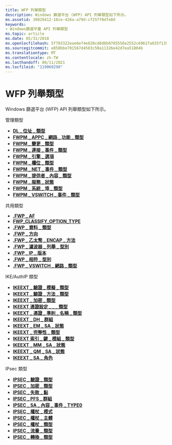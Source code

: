 ```yaml
---
title: WFP 列舉類型
description: Windows 篩選平台 (WFP) API 列舉類型如下所示。
ms.assetid: 39029412-18ce-426a-a79d-cf25ff0dfe0d
keywords:
- Windows篩選平臺 API 列舉類型
ms.topic: article
ms.date: 05/31/2018
ms.openlocfilehash: 5f703322eae6ef4e820cd8d8b0785556e2552c6961fa835f139e6fa150cf323f
ms.sourcegitcommit: e858bbe701567d4583c50a11326e42d7ea51804b
ms.translationtype: MT
ms.contentlocale: zh-TW
ms.lasthandoff: 08/11/2021
ms.locfileid: "119069298"
---
```

# <a name="wfp-enumerated-types"></a>WFP 列舉類型

Windows 篩選平台 (WFP) API 列舉類型如下所示。

管理類型

-   [**DL \_ 位址 \_ 類型**](/windows/win32/api/fwpmtypes/ne-fwpmtypes-dl_address_type)
-   [**FWPM \_ APPC \_ 網路 \_ 功能 \_ 類型**](/windows/desktop/api/Fwpmtypes/ne-fwpmtypes-fwpm_appc_network_capability_type)
-   [**FWPM \_ 變更 \_ 類型**](/windows/desktop/api/Fwpmtypes/ne-fwpmtypes-fwpm_change_type)
-   [**FWPM \_ 連接 \_ 事件 \_ 類型**](/windows/desktop/api/Fwpmtypes/ne-fwpmtypes-fwpm_connection_event_type)
-   [**FWPM \_ 引擎 \_ 選項**](/windows/desktop/api/Fwpmtypes/ne-fwpmtypes-fwpm_engine_option)
-   [**FWPM \_ 欄位 \_ 類型**](/windows/desktop/api/Fwpmtypes/ne-fwpmtypes-fwpm_field_type)
-   [**FWPM \_ NET \_ 事件 \_ 類型**](/windows/desktop/api/Fwpmtypes/ne-fwpmtypes-fwpm_net_event_type)
-   [**FWPM \_ 提供者 \_ 內容 \_ 類型**](/windows/desktop/api/Fwpmtypes/ne-fwpmtypes-fwpm_provider_context_type)
-   [**FWPM \_ 服務 \_ 狀態**](/windows/desktop/api/Fwpmtypes/ne-fwpmtypes-fwpm_service_state)
-   [**FWPM \_ 系統 \_ 埠 \_ 類型**](/windows/desktop/api/Fwpmtypes/ne-fwpmtypes-fwpm_system_port_type)
-   [**FWPM \_ VSWITCH \_ 事件 \_ 類型**](/windows/desktop/api/Fwpmtypes/ne-fwpmtypes-fwpm_vswitch_event_type)

共用類型

-   [**.FWP \_ AF**](/windows/win32/api/fwptypes/ne-fwptypes-fwp_af)
-   [**FWP_CLASSIFY_OPTION_TYPE**](/windows/win32/api/fwptypes/ne-fwptypes-fwp_classify_option_type)
-   [**.FWP \_ 資料 \_ 類型**](/windows/desktop/api/Fwptypes/ne-fwptypes-fwp_data_type)
-   [**.FWP \_ 方向**](/windows/desktop/api/Fwptypes/ne-fwptypes-fwp_direction)
-   [**.FWP \_ 乙太幣 \_ ENCAP \_ 方法**](/windows/win32/api/fwptypes/ne-fwptypes-fwp_ether_encap_method)
-   [**.FWP \_ 濾波器 \_ 列舉 \_ 型別**](/windows/desktop/api/Fwptypes/ne-fwptypes-fwp_filter_enum_type)
-   [**.FWP \_ IP \_ 版本**](/windows/desktop/api/Fwptypes/ne-fwptypes-fwp_ip_version)
-   [**.FWP \_ 相符 \_ 型別**](/windows/desktop/api/Fwptypes/ne-fwptypes-fwp_match_type)
-   [**.FWP \_ VSWITCH \_ 網路 \_ 類型**](/windows/win32/api/fwptypes/ne-fwptypes-fwp_vswitch_network_type)

IKE/AuthIP 類型

-   [**IKEEXT \_ 驗證 \_ 模擬 \_ 類型**](/windows/desktop/api/Iketypes/ne-iketypes-ikeext_authentication_impersonation_type)
-   [**IKEEXT \_ 驗證 \_ 方法 \_ 類型**](/windows/desktop/api/Iketypes/ne-iketypes-ikeext_authentication_method_type)
-   [**IKEEXT \_ 加密 \_ 類型**](/windows/desktop/api/Iketypes/ne-iketypes-ikeext_cipher_type)
-   [**IKEEXT 憑證設定 \_ \_ \_ 類型**](/windows/desktop/api/Iketypes/ne-iketypes-ikeext_cert_config_type)
-   [**IKEEXT \_ 憑證 \_ 準則 \_ 名稱 \_ 類型**](/windows/win32/api/iketypes/ne-iketypes-ikeext_cert_criteria_name_type)
-   [**IKEEXT \_ DH \_ 群組**](/windows/desktop/api/Iketypes/ne-iketypes-ikeext_dh_group)
-   [**IKEEXT \_ EM \_ SA \_ 狀態**](/windows/desktop/api/Iketypes/ne-iketypes-ikeext_em_sa_state)
-   [**IKEEXT \_ 完整性 \_ 類型**](/windows/desktop/api/Iketypes/ne-iketypes-ikeext_integrity_type)
-   [**IKEEXT 索引 \_ 鍵 \_ 模組 \_ 類型**](/windows/desktop/api/Iketypes/ne-iketypes-ikeext_key_module_type)
-   [**IKEEXT \_ MM \_ SA \_ 狀態**](/windows/desktop/api/Iketypes/ne-iketypes-ikeext_mm_sa_state)
-   [**IKEEXT \_ QM \_ SA \_ 狀態**](/windows/desktop/api/Iketypes/ne-iketypes-ikeext_qm_sa_state)
-   [**IKEEXT \_ SA \_ 角色**](/windows/desktop/api/Iketypes/ne-iketypes-ikeext_sa_role)

IPsec 類型

-   [**IPSEC \_ 驗證 \_ 類型**](/windows/desktop/api/Ipsectypes/ne-ipsectypes-ipsec_auth_type)
-   [**IPSEC \_ 加密 \_ 類型**](/windows/desktop/api/Ipsectypes/ne-ipsectypes-ipsec_cipher_type)
-   [**IPSEC \_ 失敗 \_ 點**](/windows/desktop/api/Ipsectypes/ne-ipsectypes-ipsec_failure_point)
-   [**IPSEC \_ PFS \_ 群組**](/windows/desktop/api/Ipsectypes/ne-ipsectypes-ipsec_pfs_group)
-   [**IPSEC \_ SA \_ 內容 \_ 事件 \_ TYPE0**](/windows/desktop/api/Ipsectypes/ne-ipsectypes-ipsec_sa_context_event_type0)
-   [**IPSEC \_ 權杖 \_ 模式**](/windows/desktop/api/Ipsectypes/ne-ipsectypes-ipsec_token_mode)
-   [**IPSEC \_ 權杖 \_ 主體**](/windows/desktop/api/Ipsectypes/ne-ipsectypes-ipsec_token_principal)
-   [**IPSEC \_ 權杖 \_ 類型**](/windows/desktop/api/Ipsectypes/ne-ipsectypes-ipsec_token_type)
-   [**IPSEC \_ 流量 \_ 類型**](/windows/desktop/api/Ipsectypes/ne-ipsectypes-ipsec_traffic_type)
-   [**IPSEC \_ 轉換 \_ 類型**](/windows/desktop/api/Ipsectypes/ne-ipsectypes-ipsec_transform_type)

 

 